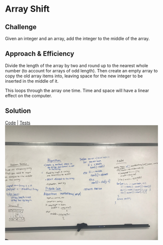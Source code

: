 # Array Shift
## Challenge
Given an integer and an array, add the integer to the middle of the array. 

## Approach & Efficiency
Divide the length of the array by two and round up to the nearest whole number (to account for arrays of odd length). Then create an empty array to copy the old array items into, leaving space for the new integer to be inserted in the middle of it. 

This loops through the array one time. Time and space will have a linear effect on the computer. 

## Solution
[Code](../src/main/java/ArrayShift.java) | [Tests](../src/main/test/java/ArrayShiftTest.java)
![White Board to Array Shift problem](../assets/array_shift.JPG)